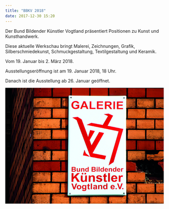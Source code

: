 ```yaml
---
title: "BBKV 2018"
date: 2017-12-30 15:20
---
```


Der Bund Bildender Künstler Vogtland präsentiert Positionen zu Kunst und Kunsthandwerk.

Diese aktuelle Werkschau bringt Malerei, Zeichnungen, Grafik, Silberschmiedekunst, Schmuckgestaltung, Textilgestaltung und Keramik.

Vom 19. Januar bis 2. März 2018.

Ausstellungseröffnung ist am 19. Januar 2018, 18 Uhr.

Danach ist die Ausstellung ab 26. Januar geöffnet.

![](/img/bbkv-2018/bbkv-ausstellung-2018.jpg)

